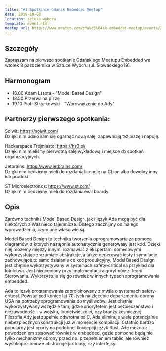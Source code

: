```yaml
---
title: "#1 Spotkanie Gdańsk Embedded Meetup"
date: 2019-10-08
location: sztuka_wyboru
template: event.html
meetup_url: https://www.meetup.com/gda%c5%84sk-embedded-meetup/events/264532531/
---
```

## Szczegóły
Zapraszam na pierwsze spotkanie Gdańskiego Meetupu Embedded we wtorek 8 października w Sztuce Wyboru (ul. Słowackiego 19).

## Harmonogram
- 18.00 Adam Lasota - "Model Based Design"
- 18.50 Przerwa na pizzę
- 19.10 Piotr Strzałkowski - "Wprowadzenie do Ady"
## Partnerzy pierwszego spotkania:
Solwit: https://solwit.com/  
Dzięki nim udało nam się ogarnąć nową salę, zapewniają też pizzę i napoję.

Hackerspace Trójmiasto: https://hs3.pl/  
Dzięki nim mieliśmy pierwotną salę wykładową i miejsce do spotkań organizacyjnych.

Jetbrains: https://www.jetbrains.com/  
Dzięki nim będziemy mieli do rozdania licencję na CLion albo dowolny inny ich produkt.

ST Microelectronics: https://www.st.com/  
Dzięki nim będziemy mieli do rozdania eval boardy.
## Opis
Zarówno technika Model Based Design, jak i język Ada mogą być dla niektórych z Was nieco tajemnicze. Dlatego zacznijmy od małego wprowadzenia, czym one właściwie są.

Model Based Design to technika tworzenia oprogramowania za pomocą diagramów, z których następnie automatycznie generowany jest kod. Dzięki niej możemy między innymi rozmawiać z ekspertami domenowymi wykorzystując zrozumiałe abstrakcje, a także generować testy i symulacje zachowujące to samo działanie co kod produkcyjny. Model Based Design jest chętnie wykorzystywany w systemach safety-critical na przykład dla lotnictwa. Jest nieoceniony przy implementacji algorytmów z Teorii Sterowania. Wykorzystuje się go również w innych typach oprogramowania embedded.

Ada to język programowania zaprojektowany z myślą o systemach safety-critical. Powstał pod koniec lat 70-tych na zlecenie departamentu obrony USA na potrzeby oprogramowania do myśliwców. Jest chętnie wykorzystywany wszędzie tam, gdzie priorytetem jest bezpieczeństwo i niezawodność - w wojsku, lotnictwie, kolei, czy branży kosmicznej. Filozofia Ady jest zupełnie odwrotna od C. Ada eliminuje wiele potencjalnie niebezpiecznych konstrukcji już w momencie kompilacji. Ostatnio bardzo popularny jest oparty na podobnej koncepcji język Rust. Adę można z powodzeniem stosować również w embedded, gdzie pomocne będą nie tylko mechanizmy obrony przed np. przepełnieniem tablic, ale również wysokopoziomowe abstrakcje jak klasy, czy interfejsy.